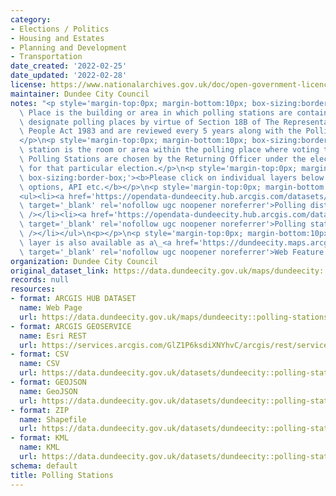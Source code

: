 ```yaml
---
category:
- Elections / Politics
- Housing and Estates
- Planning and Development
- Transportation
date_created: '2022-02-25'
date_updated: '2022-02-28'
license: https://www.nationalarchives.gov.uk/doc/open-government-licence/version/3/
maintainer: Dundee City Council
notes: "<p style='margin-top:0px; margin-bottom:10px; box-sizing:border-box;'>A Polling\
  \ Place is the building or area in which polling stations are contained. Local Authorities\
  \ designate polling places by virtue of Section 18B of The Representation of the\
  \ People Act 1983 and are reviewed every 5 years along with the Polling Districts.\_\
  </p>\n<p style='margin-top:0px; margin-bottom:10px; box-sizing:border-box;'>A polling\
  \ station is the room or area within the polling place where voting takes place.\
  \ Polling Stations are chosen by the Returning Officer under the election rules\
  \ for that particular election.</p>\n<p style='margin-top:0px; margin-bottom:10px;\
  \ box-sizing:border-box;'><b>Please click on individual layers below for download\
  \ options, API etc.</b></p>\n<p style='margin-top:0px; margin-bottom:10px; box-sizing:border-box;'></p>\n\
  <ul><li><a href='https://opendata-dundeecity.hub.arcgis.com/datasets/dundeecity::dundee-polling-districts-and-polling-places-1/about?layer=3'\
  \ target='_blank' rel='nofollow ugc noopener noreferrer'>Polling districts</a><br\
  \ /></li><li><a href='https://opendata-dundeecity.hub.arcgis.com/datasets/dundeecity::dundee-polling-districts-and-polling-places-1/about?layer=4'\
  \ target='_blank' rel='nofollow ugc noopener noreferrer'>Polling stations</a><br\
  \ /></li></ul>\n<p></p>\n<p style='margin-top:0px; margin-bottom:10px; box-sizing:border-box;'>This\
  \ layer is also available as a\_<a href='https://dundeecity.maps.arcgis.com/home/item.html?id=d88978b2091940cc9e37533356ce62e0'\
  \ target='_blank' rel='nofollow ugc noopener noreferrer'>Web Feature Service (WFS)</a></p>"
organization: Dundee City Council
original_dataset_link: https://data.dundeecity.gov.uk/maps/dundeecity::polling-stations
records: null
resources:
- format: ARCGIS HUB DATASET
  name: Web Page
  url: https://data.dundeecity.gov.uk/maps/dundeecity::polling-stations
- format: ARCGIS GEOSERVICE
  name: Esri REST
  url: https://services.arcgis.com/GlZ1P6ksdiXNYhvC/arcgis/rest/services/Dundee_Polling_Districts_and_Polling_Stations/FeatureServer/4
- format: CSV
  name: CSV
  url: https://data.dundeecity.gov.uk/datasets/dundeecity::polling-stations.csv?where=1=1&outSR=%7B%22latestWkid%22%3A27700%2C%22wkid%22%3A27700%7D
- format: GEOJSON
  name: GeoJSON
  url: https://data.dundeecity.gov.uk/datasets/dundeecity::polling-stations.geojson?where=1=1&outSR=%7B%22latestWkid%22%3A27700%2C%22wkid%22%3A27700%7D
- format: ZIP
  name: Shapefile
  url: https://data.dundeecity.gov.uk/datasets/dundeecity::polling-stations.zip?where=1=1&outSR=%7B%22latestWkid%22%3A27700%2C%22wkid%22%3A27700%7D
- format: KML
  name: KML
  url: https://data.dundeecity.gov.uk/datasets/dundeecity::polling-stations.kml?where=1=1&outSR=%7B%22latestWkid%22%3A27700%2C%22wkid%22%3A27700%7D
schema: default
title: Polling Stations
---
```

